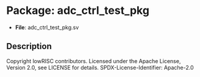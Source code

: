 # Package: adc_ctrl_test_pkg

- **File**: adc_ctrl_test_pkg.sv
## Description

Copyright lowRISC contributors.
 Licensed under the Apache License, Version 2.0, see LICENSE for details.
 SPDX-License-Identifier: Apache-2.0
 

